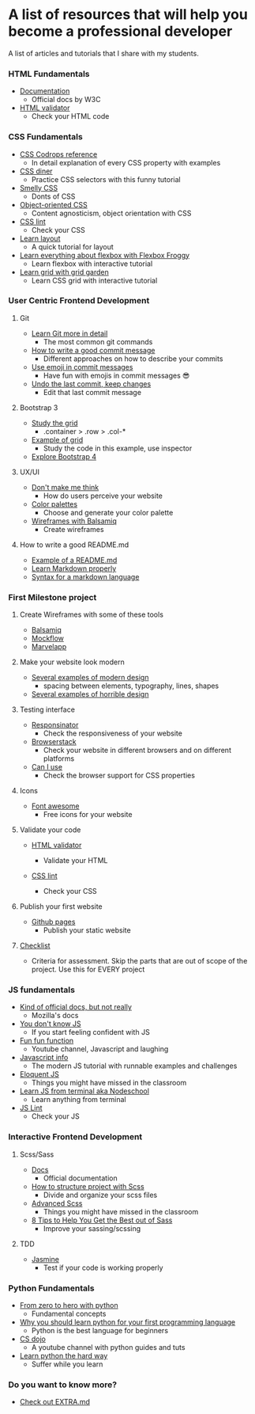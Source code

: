 # A list of resources that will help you become a professional developer
A list of articles and tutorials that I share with my students.

### HTML Fundamentals
* [Documentation](https://www.w3.org/TR/html52/)
  * Official docs by W3C
* [HTML validator](https://validator.w3.org/#validate_by_input)
  * Check your HTML code

### CSS Fundamentals
* [CSS Codrops reference](https://tympanus.net/codrops/css_reference/)
  * In detail explanation of every CSS property with examples
* [CSS diner](https://flukeout.github.io/)
  * Practice CSS selectors with this funny tutorial
* [Smelly CSS](https://csswizardry.com/2012/11/code-smells-in-css/)
  * Donts of CSS
* [Object-oriented CSS](https://www.smashingmagazine.com/2011/12/an-introduction-to-object-oriented-css-oocss/)
  * Content agnosticism, object orientation with CSS
* [CSS lint](http://csslint.net/)
  * Check your CSS
* [Learn layout](http://learnlayout.com/)
  * A quick tutorial for layout
* [Learn everything about flexbox with Flexbox Froggy](https://flexboxfroggy.com/)
  * Learn flexbox with interactive tutorial
* [Learn grid with grid garden](http://cssgridgarden.com/)
  * Learn CSS grid with interactive tutorial

### User Centric Frontend Development      
  1. Git
      * [Learn Git more in detail](https://try.github.io/)
          * The most common git commands
      * [How to write a good commit message](https://chris.beams.io/posts/git-commit/)
          * Different approaches on how to describe your commits
      * [Use emoji in commit messages](https://gist.github.com/rxaviers/7360908)
          * Have fun with emojis in commit messages :sunglasses:
      * [Undo the last commit, keep changes](https://stackoverflow.com/questions/927358/how-do-i-undo-the-most-recent-commits-in-git)
          * Edit that last commit message

  2. Bootstrap 3
     * [Study the grid](https://getbootstrap.com/docs/3.3/css/#grid)
          * .container > .row > .col-*
     * [Example of grid](https://getbootstrap.com/docs/3.3/examples/grid)  
          * Study the code in this example, use inspector
     * [Explore Bootstrap 4](https://getbootstrap.com/)

  3.  UX/UI
      * [Don't make me think](https://www.amazon.com/Dont-Make-Me-Think-Usability/dp/0321344758)
          * How do users perceive your website
      * [Color palettes](https://coolors.co/)
          * Choose and generate your color palette
      * [Wireframes with Balsamiq](https://balsamiq.com/)
          * Create wireframes

  4. How to write a good README.md
      * [Example of a README.md](https://gist.github.com/tonkec/e0393f6f1aff07326ef4450874626778)
      * [Learn Markdown properly](https://commonmark.org/help/tutorial/index.html)
      * [Syntax for a markdown language](https://daringfireball.net/projects/markdown/)

### First Milestone project
  1. Create Wireframes with some of these tools
      * [Balsamiq](https://balsamiq.com/)
      * [Mockflow](https://mockflow.com/)
      * [Marvelapp](https://marvelapp.com/)

  2. Make your website look modern
      * [Several examples of modern design](https://gist.github.com/tonkec/66556edd4c4cbf9432903071c1526392)
        * spacing between elements, typography, lines, shapes
      * [Several examples of horrible design](https://gist.github.com/tonkec/b0f2a48ba15b0d7f951b1c7c57ad711b)

  3. Testing interface
      * [Responsinator](https://www.responsinator.com/)
          * Check the responsiveness of your website
      * [Browserstack](https://www.browserstack.com/)
          * Check your website in different browsers and on different platforms
      * [Can I use](https://caniuse.com/)
          * Check the browser support for CSS properties

  4. Icons
      * [Font awesome](https://fontawesome.com/)
          * Free icons for your website

  5. Validate your code
      * [HTML validator](https://validator.w3.org/)
          * Validate your HTML

      * [CSS lint](http://csslint.net/)
          * Check your CSS

  6. Publish your first website
      * [Github pages](https://pages.github.com/)
          * Publish your static website

  7. [Checklist](https://github.com/Migacz85/checklist-data-centric/blob/master/4-project-criteria.md)
      * Criteria for assessment. Skip the parts that are out of scope of the project. Use this for EVERY project

### JS fundamentals
* [Kind of official docs, but not really](https://developer.mozilla.org/bm/docs/Web/JavaScript)
  * Mozilla's docs
* [You don't know JS](https://github.com/getify/You-Dont-Know-JS)
  * If you start feeling confident with JS
* [Fun fun function](https://www.youtube.com/channel/UCO1cgjhGzsSYb1rsB4bFe4Q)
  * Youtube channel, Javascript and laughing
* [Javascript info](https://javascript.info/)
  * The modern JS tutorial with runnable examples and challenges
* [Eloquent JS](https://eloquentjavascript.net/)
  * Things you might have missed in the classroom
* [Learn JS from terminal aka Nodeschool](https://nodeschool.io/)
  * Learn anything from terminal
* [JS Lint](https://www.jslint.com/)
  * Check your JS

### Interactive Frontend Development
  1. Scss/Sass
      * [Docs](https://sass-lang.com/)
          * Official documentation
      * [How to structure project with Scss](http://thesassway.com/beginner/how-to-structure-a-sass-project)
          * Divide and organize your scss files
      * [Advanced Scss](https://gist.github.com/jareware/4738651)
          * Things you might have missed in the classroom
      * [8 Tips to Help You Get the Best out of Sass](https://www.sitepoint.com/8-tips-help-get-best-sass/)
          * Improve your sassing/scssing

  2. TDD
      * [Jasmine](https://jasmine.github.io/)
          * Test if your code is working properly

### Python Fundamentals
* [From zero to hero with python](https://medium.com/the-renaissance-developer/learning-python-from-zero-to-hero-8ceed48486d5)
  * Fundamental concepts
* [Why you should learn python for your first programming language](why-you-should-learn-python-for-your-first-programming-language-da770a759e87)
  * Python is the best language for beginners
* [CS dojo](https://www.youtube.com/channel/UCxX9wt5FWQUAAz4UrysqK9A)
  * A youtube channel with python guides and tuts
* [Learn python the hard way](https://www.souravsengupta.com/cds2015/python/LPTHW.pdf)
  * Suffer while you learn

### Do you want to know more?
* [Check out EXTRA.md](https://github.com/tonkec/learning_resources/blob/master/EXTRA.md)
